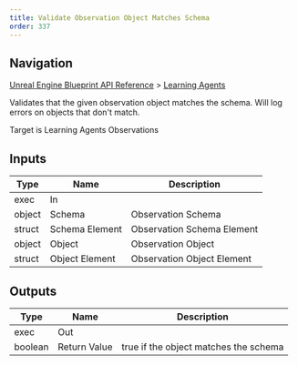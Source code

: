 ```yaml
---
title: Validate Observation Object Matches Schema
order: 337
---
```

## Navigation

[Unreal Engine Blueprint API Reference](https://dev.epicgames.com/documentation/en-us/unreal-engine/BlueprintAPI) > [Learning Agents](https://dev.epicgames.com/documentation/en-us/unreal-engine/BlueprintAPI/LearningAgents)

Validates that the given observation object matches the schema. Will log errors on objects that don't match.

Target is Learning Agents Observations

## Inputs

| Type | Name | Description |
| --- | --- | --- |
| exec | In |  |
| object | Schema | Observation Schema |
| struct | Schema Element | Observation Schema Element |
| object | Object | Observation Object |
| struct | Object Element | Observation Object Element |

## Outputs

| Type | Name | Description |
| --- | --- | --- |
| exec | Out |  |
| boolean | Return Value | true if the object matches the schema |
